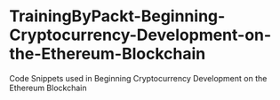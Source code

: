 # TrainingByPackt-Beginning-Cryptocurrency-Development-on-the-Ethereum-Blockchain
Code Snippets used in Beginning Cryptocurrency Development on the Ethereum Blockchain
